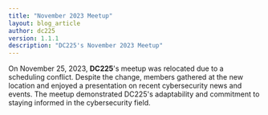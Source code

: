 ```yaml
---
title: "November 2023 Meetup"
layout: blog_article
author: dc225
version: 1.1.1
description: "DC225's November 2023 Meetup"
---
```


On November 25, 2023, **DC225**'s meetup was relocated due to a scheduling conflict. Despite the change, members gathered at the new location and enjoyed a presentation on recent cybersecurity news and events. The meetup demonstrated DC225's adaptability and commitment to staying informed in the cybersecurity field.